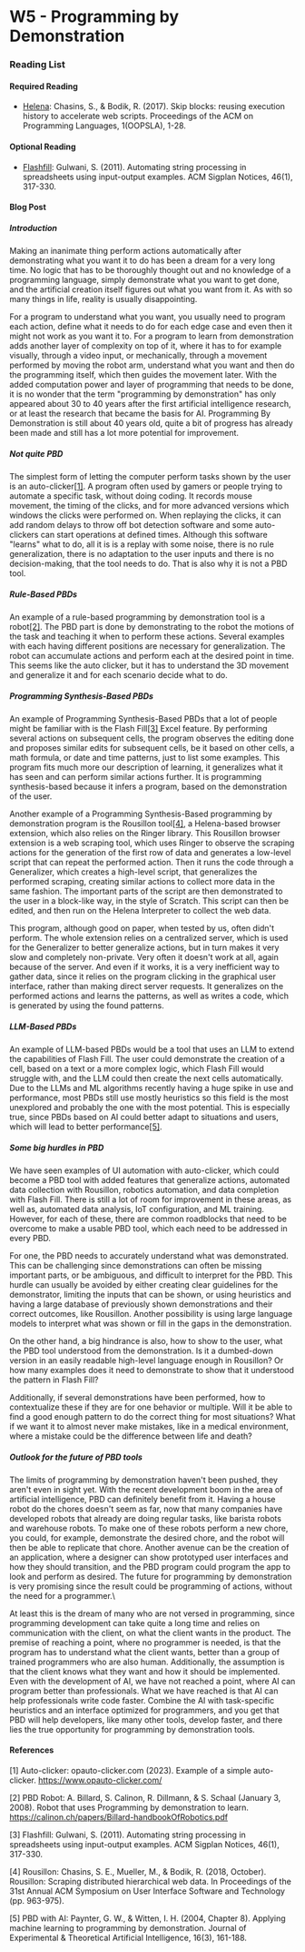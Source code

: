 # W5 - Programming by Demonstration

### Reading List

#### Required Reading

* [Helena](https://helena-lang.org/): Chasins, S., & Bodik, R. (2017). Skip blocks: reusing execution history to accelerate web scripts. Proceedings of the ACM on Programming Languages, 1(OOPSLA), 1-28.

#### Optional Reading

* [Flashfill](https://support.microsoft.com/en-us/office/using-flash-fill-in-excel-3f9bcf1e-db93-4890-94a0-1578341f73f7): Gulwani, S. (2011). Automating string processing in spreadsheets using input-output examples. ACM Sigplan Notices, 46(1), 317-330.

#### Blog Post

##### Introduction

Making an inanimate thing perform actions automatically after demonstrating what you want it to do has been a dream for a very long time. No logic that has to be thoroughly thought out and no knowledge of a programming language, simply demonstrate what you want to get done, and the artificial creation itself figures out what you want from it. As with so many things in life, reality is usually disappointing.


For a program to understand what you want, you usually need to program each action, define what it needs to do for each edge case and even then it might not work as you want it to. For a program to learn from demonstration adds another layer of complexity on top of it, where it has to for example visually, through a video input, or mechanically, through a movement performed by moving the robot arm, understand what you want and then do the programming itself, which then guides the movement later. With the added computation power and layer of programming that needs to be done, it is no wonder that the term "programming by demonstration" has only appeared about 30 to 40 years after the first artificial intelligence research, or at least the research that became the basis for AI. Programming By Demonstration is still about 40 years old, quite a bit of progress has already been made and still has a lot more potential for improvement.


##### Not quite PBD

The simplest form of letting the computer perform tasks shown by the user is an auto-clicker[[1]](#1). A program often used by gamers or people trying to automate a specific task, without doing coding. It records mouse movement, the timing of the clicks, and for more advanced versions which windows the clicks were performed on. When replaying the clicks, it can add random delays to throw off bot detection software and some auto-clickers can start operations at defined times. Although this software "learns" what to do, all it is is a replay with some noise, there is no rule generalization, there is no adaptation to the user inputs and there is no decision-making, that the tool needs to do. That is also why it is not a PBD tool.


##### Rule-Based PBDs
An example of a rule-based programming by demonstration tool is a robot[[2]](#2). The PBD part is done by demonstrating to the robot the motions of the task and teaching it when to perform these actions. Several examples with each having different positions are necessary for generalization. The robot can accumulate actions and perform each at the desired point in time. This seems like the auto clicker, but it has to understand the 3D movement and generalize it and for each scenario decide what to do.


##### Programming Synthesis-Based PBDs

An example of Programming Synthesis-Based PBDs that a lot of people might be familiar with is the Flash Fill[[3]](#3) Excel feature.
By performing several actions on subsequent cells, the program observes the editing done and proposes similar edits for subsequent cells, be it based on other cells, a math formula, or date and time patterns, just to list some examples. This program fits much more our description of learning, it generalizes what it has seen and can perform similar actions further. It is programming synthesis-based because it infers a program, based on the demonstration of the user.


Another example of a Programming Synthesis-Based programming by demonstration program is the Rousillon tool[[4]](#4), a Helena-based browser extension, which also relies on the Ringer library. This Rousillon browser extension is a web scraping tool, which uses Ringer to observe the scraping actions for the generation of the first row of data and generates a low-level script that can repeat the performed action. Then it runs the code through a Generalizer, which creates a high-level script, that generalizes the performed scraping, creating similar actions to collect more data in the same fashion. The important parts of the script are then demonstrated to the user in a block-like way, in the style of Scratch. This script can then be edited, and then run on the Helena Interpreter to collect the web data. 


This program, although good on paper, when tested by us, often didn't perform. The whole extension relies on a centralized server, which is used for the Generalizer to better generalize actions, but in turn makes it very slow and completely non-private. Very often it doesn't work at all, again because of the server. And even if it works, it is a very inefficient way to gather data, since it relies on the program clicking in the graphical user interface, rather than making direct server requests.
It generalizes on the performed actions and learns the patterns, as well as writes a code, which is generated by using the found patterns. 


##### LLM-Based PBDs

An example of LLM-based PBDs would be a tool that uses an LLM to extend the capabilities of Flash Fill. The user could demonstrate the creation of a cell, based on a text or a more complex logic, which Flash Fill would struggle with, and the LLM could then create the next cells automatically. Due to the LLMs and ML algorithms recently having a huge spike in use and performance, most PBDs still use mostly heuristics so this field is the most unexplored and probably the one with the most potential. This is especially true, since PBDs based on AI could better adapt to situations and users, which will lead to better performance[[5]](#5).


##### Some big hurdles in PBD

We have seen examples of UI automation with auto-clicker, which could become a PBD tool with added features that generalize actions, automated data collection with Rousillon, robotics automation, and data completion with Flash Fill. There is still a lot of room for improvement in these areas, as well as, automated data analysis, IoT configuration, and ML training. However, for each of these, there are common roadblocks that need to be overcome to make a usable PBD tool, which each need to be addressed in every PBD.


For one, the PBD needs to accurately understand what was demonstrated. This can be challenging since demonstrations can often be missing important parts, or be ambiguous, and difficult to interpret for the PBD. This hurdle can usually be avoided by either creating clear guidelines for the demonstrator, limiting the inputs that can be shown, or using heuristics and having a large database of previously shown demonstrations and their correct outcomes, like Rousillon. Another possibility is using large language models to interpret what was shown or fill in the gaps in the demonstration.


On the other hand, a big hindrance is also, how to show to the user, what the PBD tool understood from the demonstration. Is it a dumbed-down version in an easily readable high-level language enough in Rousillon? Or how many examples does it need to demonstrate to show that it understood the pattern in Flash Fill?


Additionally, if several demonstrations have been performed, how to contextualize these if they are for one behavior or multiple. Will it be able to find a good enough pattern to do the correct thing for most situations? What if we want it to almost never make mistakes, like in a medical environment, where a mistake could be the difference between life and death?


##### Outlook for the future of PBD tools

The limits of programming by demonstration haven't been pushed, they aren't even in sight yet. With the recent development boom in the area of artificial intelligence, PBD can definitely benefit from it. Having a house robot do the chores doesn't seem as far, now that many companies have developed robots that already are doing regular tasks, like barista robots and warehouse robots. To make one of these robots perform a new chore, you could, for example, demonstrate the desired chore, and the robot will then be able to replicate that chore. Another avenue can be the creation of an application, where a designer can show prototyped user interfaces and how they should transition, and the PBD program could program the app to look and perform as desired. The future for programming by demonstration is very promising since the result could be programming of actions, without the need for a programmer.\\

At least this is the dream of many who are not versed in programming, since programming development can take quite a long time and relies on communication with the client, on what the client wants in the product. The premise of reaching a point, where no programmer is needed, is that the program has to understand what the client wants, better than a group of trained programmers who are also human. Additionally, the assumption is that the client knows what they want and how it should be implemented. Even with the development of AI, we have not reached a point, where AI can program better than professionals. What we have reached is that AI can help professionals write code faster. Combine the AI with task-specific heuristics and an interface optimized for programmers, and you get that PBD will help developers, like many other tools, develop faster, and there lies the true opportunity for programming by demonstration tools.


#### References
<a id="1">[1]</a> 
Auto-clicker: opauto-clicker.com (2023). 
Example of a simple auto-clicker.
https://www.opauto-clicker.com/

<a id="2">[2]</a> 
PBD Robot: A. Billard, S. Calinon, R. Dillmann, & S. Schaal (January 3, 2008). 
Robot that uses Programming by demonstration to learn. 
https://calinon.ch/papers/Billard-handbookOfRobotics.pdf

<a id="3">[3]</a> 
Flashfill: Gulwani, S. (2011). 
Automating string processing in spreadsheets using input-output examples. 
ACM Sigplan Notices, 46(1), 317-330.

<a id="4">[4]</a> 
Rousillon: Chasins, S. E., Mueller, M., & Bodik, R. (2018, October). 
Rousillon: Scraping distributed hierarchical web data. 
In Proceedings of the 31st Annual ACM Symposium on User Interface Software and Technology (pp. 963-975).

<a id="5">[5]</a> 
PBD with AI: Paynter, G. W., & Witten, I. H. (2004, Chapter 8). 
Applying machine learning to programming by demonstration. 
Journal of Experimental & Theoretical Artificial Intelligence, 16(3), 161-188.
